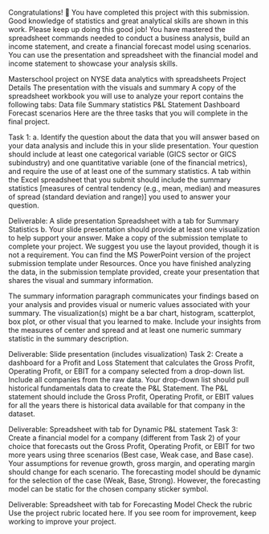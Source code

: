 Congratulations! 👏 You have completed this project with this submission. Good knowledge of statistics and great analytical skills are shown in this work. Please keep up doing this good job! You have mastered the spreadsheet commands needed to conduct a business analysis, build an income statement, and create a financial forecast model using scenarios. You can use the presentation and spreadsheet with the financial model and income statement to showcase your analysis skills.

Masterschool project on NYSE data analytics with spreadsheets Project Details
The presentation with the visuals and summary A copy of the spreadsheet workbook you will use to analyze your report contains the following tabs: Data file Summary statistics P&L Statement Dashboard Forecast scenarios Here are the three tasks that you will complete in the final project.

Task 1: a. Identify the question about the data that you will answer based on your data analysis and include this in your slide presentation.
Your question should include at least one categorical variable (GICS sector or GICS subindustry) and one quantitative variable (one of the financial metrics), and require the use of at least one of the summary statistics. A tab within the Excel spreadsheet that you submit should include the summary statistics [measures of central tendency (e.g., mean, median) and measures of spread (standard deviation and range)] you used to answer your question. 

Deliverable: A slide presentation Spreadsheet with a tab for Summary Statistics b. Your slide presentation should provide at least one visualization to help support your answer.
Make a copy of the submission template to complete your project. We suggest you use the layout provided, though it is not a requirement. You can find the MS PowerPoint version of the project submission template under Resources. 
Once you have finished analyzing the data, in the submission template provided, create your presentation that shares the visual and summary information. 

The summary information paragraph communicates your findings based on your analysis and provides visual or numeric values associated with your summary. 
The visualization(s) might be a bar chart, histogram, scatterplot, box plot, or other visual that you learned to make. 
Include your insights from the measures of center and spread and at least one numeric summary statistic in the summary description. 

Deliverable: Slide presentation (includes visualization) Task 2: Create a dashboard for a Profit and Loss Statement that calculates the Gross Profit, Operating Profit, or EBIT for a company selected from a drop-down list. 
Include all companies from the raw data. Your drop-down list should pull historical fundamentals data to create the P&L Statement. 
The P&L statement should include the Gross Profit, Operating Profit, or EBIT values for all the years there is historical data available for that company in the dataset. 

Deliverable: Spreadsheet with tab for Dynamic P&L statement Task 3: Create a financial model for a company (different from Task 2) of your choice that forecasts out the Gross Profit, Operating Profit, or EBIT for two more years using three scenarios (Best case, Weak case, and Base case). Your assumptions for revenue growth, gross margin, and operating margin should change for each scenario. The forecasting model should be dynamic for the selection of the case (Weak, Base, Strong). However, the forecasting model can be static for the chosen company sticker symbol. 

Deliverable: Spreadsheet with tab for Forecasting Model Check the rubric Use the project rubric located here. If you see room for improvement, keep working to improve your project.
